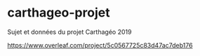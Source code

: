 # carthageo-projet
Sujet et données du projet Carthagéo 2019

https://www.overleaf.com/project/5c0567725c83d47ac7deb176
